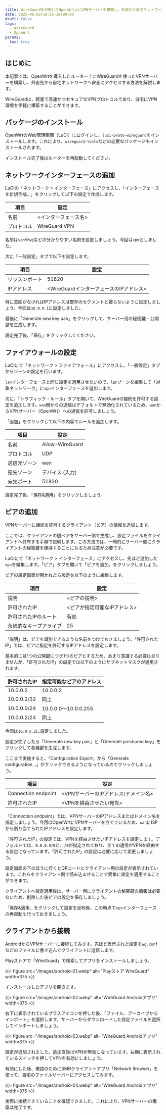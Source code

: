```yaml
---
title: WireGuardを利用してOpenWrt上にVPNサーバーを構築し、外部から自宅ネットワークにアクセスできるようにする
date: 2025-05-03T19:26:18+09:00
draft: false
tags:
  - WireGuard
  - OpenWrt
params:
  toc: true
---
```


## はじめに

本記事では、OpenWrtを導入したルーター上にWireGuardを使ったVPNサーバーを構築し、外出先から自宅ネットワークへ安全にアクセスする方法を解説します。

WireGuardは、軽量で高速かつセキュアなVPNプロトコルであり、自宅にVPN環境を手軽に構築することができます。

## パッケージのインストール

OpenWrtのWeb管理画面（LuCI）にログインし、`luci-proto-wireguard`をインストールします。これにより、`wireguard-tools`などの必要なパッケージもインストールされます。

インストール完了後はルーターを再起動してください。

## ネットワークインターフェースの追加

LuCIの「ネットワーク > インターフェース」にアクセスし、「インターフェースを新規作成...」をクリックして以下の設定で作成します。

| 項目       | 設定                 |
| ---------- | -------------------- |
| 名前       | <インターフェース名> |
| プロトコル | WireGuard VPN        |

名前は`vpn`や`wg`などの分かりやすい名前を設定しましょう。今回は`vpn`としました。

次に「一般設定」タブで以下を設定します。

| 項目           | 設定                                    |
| -------------- | --------------------------------------- |
| リッスンポート | 51820                                   |
| IPアドレス     | <WireGuardインターフェースのIPアドレス> |

特に意図がなければIPアドレスは既存のセグメントと被らないように設定しましょう。今回は`10.0.0.1`に設定しました。

最後に「Generate new key pair」をクリックして、サーバー用の秘密鍵・公開鍵を生成します。

設定完了後、「保存」をクリックしてください。

## ファイアウォールの設定

LuCIにて「ネットワーク > ファイアウォール」にアクセスし、「一般設定」タブからゾーンの設定を行います。

`lan`インターフェースと同じ設定を適用させたいので、`lan`ゾーンを編集して「対象ネットワーク」に`vpn`インターフェースを追加します。

次に、「トラフィック・ルール」タブを開いて、WireGuardの接続を許可する設定を追加します。`wan`側からの通信はデフォルトで無効化されているため、`wan`からVPNサーバー（OpenWrt）への通信を許可しましょう。

「追加」をクリックして以下の内容でルールを追加します。

| 項目         | 設定            | 
| ------------ | --------------- |
| 名前         | Allow-WireGuard |
| プロトコル   | UDP             |
| 送信元ゾーン | wan             |
| 宛先ゾーン   | デバイス (入力) |
| 宛先ポート   | 51820           |



設定完了後、「保存&適用」をクリックしましょう。

## ピアの追加

VPNサーバーに接続を許可するクライアント（ピア）の情報を追加します。

ここでは、クライアントの鍵ペアをサーバー側で生成し、設定ファイルをクライアントへ共有する手順で説明します。この方法では、一時的にサーバー側にクライアントの秘密鍵を保持することになるため注意が必要です。

LuCIにて「ネットワーク > インターフェース」にアクセスし、先ほど追加した`vpn`を編集します。「ピア」タブを開いて「ピアを追加」をクリックしましょう。

ピアの設定画面が開かれたら設定を以下のように編集します。

| 項目                   | 設定                         |
| ---------------------- | ---------------------------- |
| 説明                   | <ピアの説明>                 |
| 許可されたIP           | <ピアが指定可能なIPアドレス> |
| 許可されたIPのルート   | 有効                         |
| 永続的なキープアライブ | 25                           |

「説明」は、ピアを識別できるような名前をつけておきましょう。「許可されたIP」では、ピアに指定を許可するIPアドレスを設定します。

基本的には1つの公開鍵につき1つのピアとするため、あまり意識する必要はありませんが、「許可されたIP」の設定では以下のようにサブネットマスクが適用されます。

| 許可されたIP | 指定可能なピアのアドレス |
| ------------ | ------------------------ |
| 10.0.0.2     | 10.0.0.2                 |
| 10.0.0.2/32  | 同上                     |
| 10.0.0.0/24  | 10.0.0.0～10.0.0.255     |
| 10.0.0.2/24  | 同上                     |

今回は`10.0.0.2`に設定しました。

設定が完了したら「Generate new key pair」と「Generate preshared key」をクリックして各種鍵を生成します。

ここまで実施すると、「Configuration Export」から「Generate configuration...」がクリックできるようになっているのでクリックしましょう。

| 項目                | 設定                                 |
| ------------------- | ------------------------------------ |
| Connection endpoint | <VPNサーバーのIPアドレス/ドメイン名> |
| 許可されたIP        | <VPNを経由させたい宛先>              |

「Connection endpoint」では、VPNサーバーのIPアドレスまたはドメイン名を指定しましょう。今回はOpenWrtにVPNサーバーを立てているため、`wan`にISPから割り当てられたIPアドレスを設定します。

「許可されたIP」の設定では、VPNを経由させたいIPアドレスを設定します。デフォルトでは、`0.0.0.0/0`と`::/0`が指定されており、全ての通信がVPNを経由する設定になっています。「許可されたIP」の設定は必要に応じて変更しましょう。

設定画面の下のほうに行くとQRコードとクライアント用の設定が表示されています。これらをクライアント側で読み込ませることで簡単に設定を適用することができます。

クライアントへ設定適用後は、サーバー側にクライアントの秘密鍵の情報は必要ないため、削除した後ピアの設定を保存しましょう。

「保存&適用」をクリックして設定を反映後、この時点で`vpn`インターフェースの再起動も行っておきましょう。

## クライアントから接続

AndroidからVPNサーバーに接続してみます。先ほど表示された設定を`wg.conf`などのファイルに書き込んでクライアントに送信します。

Playストアで「WireGuard」で検索してアプリをインストールしましょう。

{{< figure src="/images/android-01.webp" alt="Playストア WireGuard" width=375 >}}

インストールしたアプリを開きます。

{{< figure src="/images/android-02.webp" alt="WireGuard Androidアプリ" width=375 >}}

右下に表示されているプラスアイコンを押した後、「ファイル、アーカイブからインポート」を選択します。サーバーからダウンロードした設定ファイルを選択してインポートしましょう。

{{< figure src="/images/android-03.webp" alt="WireGuard Androidアプリ" width=375 >}}

設定が追加されました。追加直後はVPNが無効になっています。右横に表示されているスイッチを押してVPNを有効にしましょう。

有効にした後、確認のためにSMBクライアントアプリ「Network Browser」を使って、自宅のファイルサーバーにアクセスしてみます。

{{< figure src="/images/android-04.webp" alt="WireGuard Androidアプリ" width=375 >}}

実際に接続できていることを確認できました。これにより、VPNサーバーの構築は完了です。
